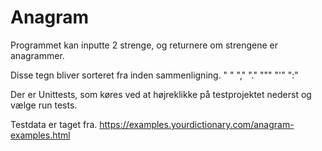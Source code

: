 # Anagram

Programmet kan inputte 2 strenge, og returnere om strengene er anagrammer.

Disse tegn bliver sorteret fra inden sammenligning.
" " "," "." """ "'" ":"

Der er Unittests, som køres ved at højreklikke på testprojektet nederst og vælge run tests.

Testdata er taget fra.
https://examples.yourdictionary.com/anagram-examples.html


